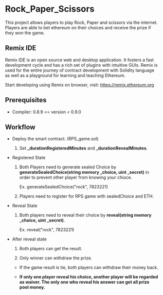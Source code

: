 # Rock_Paper_Scissors
This project allows players to play Rock, Paper and scissors via the internet. Players are able to bet ethereum on their choices and receive the prize if they won the game.

## Remix IDE
Remix IDE is an open source web and desktop application. It fosters a fast development cycle and has a rich set of plugins with intuitive GUIs. Remix is used for the entire journey of contract development with Solidity language as well as a playground for learning and teaching Ethereum.

Start developing using Remix on browser, visit: https://remix.ethereum.org

## Prerequisites
* Compiler:
  0.8.9 <= version < 0.9.0
  
## Workflow
* Deploy the smart contract. (RPS_game.sol)

  1. Set **_durationRegisteredMinutes** and **_durationRevealMinutes**.
  
* Registered State

  1. Both Players need to generate sealed Choice by **generateSealedChoice(string memory _choice, uint _secret)** in order to prevent other player from knowing your chioce. 
  
      Ex. generateSealedChoice("rock", 7823221)
  
  2. Players need to register for RPS game with sealedChoice and ETH. 

* Reveal State
 
  1. Both players need to reveal their choice by **reveal(string memory _choice, uint _secret)**. 
 
      Ex. reveal("rock", 7823221)
    
* After reveal state

  1. Both players can get the result.
  
  2. Only winner can withdraw the prize.
  
  * If the game result is tie, both players can withdraw their money back.

  * **If only one player reveal his choice, another player will be regarded as waiver. The only one who reveal his answer can get all prize pool money.**
  
  
